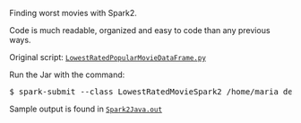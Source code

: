 Finding worst movies with Spark2.

Code is much readable, organized and easy to code than any previous ways.

Original script: [`LowestRatedPopularMovieDataFrame.py`](./LowestRatedPopularMovieDataFrame.py)

Run the Jar with the command:
<pre>$ spark-submit --class LowestRatedMovieSpark2 /home/maria_dev/Spark2/Spark2Java.jar > Spark2Java.out 2>&1</pre>

Sample output is found in [`Spark2Java.out`](./Spark2Java.out)
